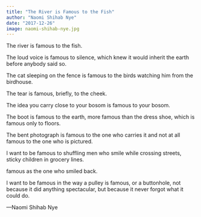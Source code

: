 ```yaml
---
title: "The River is Famous to the Fish"
author: "Naomi Shihab Nye"
date: "2017-12-26"
image: naomi-shihab-nye.jpg
---
```


The river is famous to the fish.

The loud voice is famous to silence, which knew it would inherit the earth before anybody said so.

The cat sleeping on the fence is famous to the birds watching him from the birdhouse.

The tear is famous, briefly, to the cheek.

The idea you carry close to your bosom is famous to your bosom.

The boot is famous to the earth, more famous than the dress shoe, which is famous only to floors.

The bent photograph is famous to the one who carries it and not at all famous to the one who is pictured.

I want to be famous to shuffling men who smile while crossing streets, sticky children in grocery lines.

famous as the one who smiled back.

I want to be famous in the way a pulley is famous, or a buttonhole, not because it did anything spectacular, but because it never forgot what it could do.

—Naomi Shihab Nye
